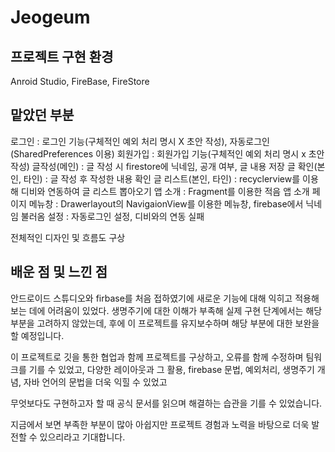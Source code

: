 # Jeogeum
## 프로젝트 구현 환경
 Anroid Studio, FireBase, FireStore
## 맡았던 부분
 로그인 : 로그인 기능(구체적인 예외 처리 명시 X 초안 작성), 자동로그인(SharedPreferences 이용)
 회원가입 : 회원가입 기능(구체적인 예외 처리 명시 x 초안 작성)
 글작성(메인) : 글 작성 시 firestore에 닉네임, 공개 여부, 글 내용 저장
 글 확인(본인, 타인) : 글 작성 후 작성한 내용 확인
 글 리스트(본인, 타인) : recyclerview를 이용해 디비와 연동하여 글 리스트 뽑아오기
 앱 소개 : Fragment를 이용한 적음 앱 소개 페이지
 메뉴창 : Drawerlayout의 NavigaionView를 이용한 메뉴창, firebase에서 닉네임 불러옴
 설정 : 자동로그인 설정, 디비와의 연동 실패
 
 전체적인 디자인 및 흐름도 구상

## 배운 점 및 느낀 점
 안드로이드 스튜디오와 firbase를 처음 접하였기에 새로운 기능에 대해 익히고 적용해보는 데에 어려움이 있었다. 
 생명주기에 대한 이해가 부족해 실제 구현 단계에서는 해당 부분을 고려하지 않았는데, 
 후에 이 프로젝트를 유지보수하며 해당 부분에 대한 보완을 할 예정입니다.
 
 이 프로젝트로 깃을 통한 협업과 함께 프로젝트를 구상하고, 오류를 함께 수정하며 팀워크를 기를 수 있었고, 
 다양한 레이아웃과 그 활용, firebase 문법, 예외처리, 
 생명주기 개념, 자바 언어의 문법을 더욱 익힐 수 있었고
 
 무엇보다도 구현하고자 할 때 공식 문서를 읽으며 해결하는 습관을 기를 수 있었습니다.
 
 지금에서 보면 부족한 부분이 많아 아쉽지만 프로젝트 경험과 노력을 바탕으로 더욱 발전할 수 있으리라고 기대합니다.
